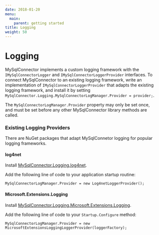 ```yaml
---
date: 2018-01-20
menu:
  main:
    parent: getting started
title: Logging
weight: 50
---
```


Logging
=======

MySqlConnector implements a custom logging framework with the `IMySqlConnectorLogger` and `IMySqlConnectorLoggerProvider` interfaces.
To connect MySqlConnector to an existing logging framework, write an implementation of `IMySqlConnectorLoggerProvider` that adapts
the existing logging framework, and install it by setting `MySqlConnector.Logging.MySqlConnectorLogManager.Provider = provider;`.

The `MySqlConnectorLogManager.Provider` property may only be set once, and must be set before any other MySqlConnector library methods are called.

### Existing Logging Providers

There are NuGet packages that adapt MySqlConnetor logging for popular logging frameworks.

#### log4net

Install [MySqlConnector.Logging.log4net](https://www.nuget.org/packages/MySqlConnector.Logging.log4net/).

Add the following line of code to your application startup routine:

    MySqlConnectorLogManager.Provider = new Log4netLoggerProvider();

#### Microsoft.Extensions.Logging

Install [MySqlConnector.Logging.Microsoft.Extensions.Logging](https://www.nuget.org/packages/MySqlConnector.Logging.Microsoft.Extensions.Logging/).

Add the following line of code to your `Startup.Configure` method:

    MySqlConnectorLogManager.Provider = new MicrosoftExtensionsLoggingLoggerProvider(loggerFactory);
